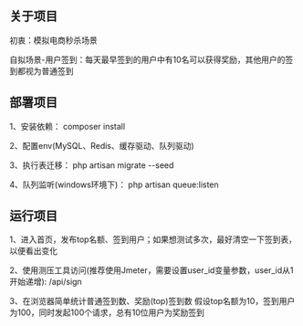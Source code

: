 ## 关于项目

初衷：模拟电商秒杀场景

自拟场景-用户签到：每天最早签到的用户中有10名可以获得奖励，其他用户的签到都视为普通签到


## 部署项目 

1、安装依赖：
	composer install

2、配置env(MySQL、Redis、缓存驱动、队列驱动)

3、执行表迁移：
	php artisan migrate --seed

4、队列监听(windows环境下)：
	php artisan queue:listen


## 运行项目

1、进入首页，发布top名额、签到用户；如果想测试多次，最好清空一下签到表，以便看出变化

2、使用测压工具访问(推荐使用Jmeter，需要设置user_id变量参数，user_id从1开始递增):
	/api/sign

3、在浏览器简单统计普通签到数、奖励(top)签到数
	假设top名额为10，签到用户为100，同时发起100个请求，总有10位用户为奖励签到